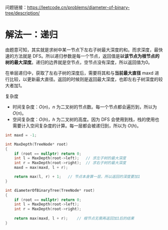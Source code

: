 问题链接：https://leetcode.cn/problems/diameter-of-binary-tree/description/

# 解法一：递归

由题意可知，其实就是求树中某一节点下左右子树最大深度的和。而求深度，最快速的方法就是 DFS。所以递归参数是每一个节点，返回值是**以该节点为根节点的树的最大深度**。递归的边界就是空节点，空节点没有深度，所以返回值为0。

在单层递归中，获取了左右子树的深度后，需要将其和与**当前最大直径** maxd 进行比较，以更新最大直径。返回的时候则是返回最大深度，也即左右子树深度的较大者加1。

复杂度
- 时间复杂度：$O(n)$，$n$ 为二叉树的节点数。每一个节点都会遍历到，所以为 $O(n)$。
- 空间复杂度：$O(h)$，$h$ 为二叉树的高度。因为 DFS 会使用到栈，栈的使用也需要计入空间复杂度的计算。每一层都会被递归到，所以为 $O(h)$。

```cpp
int maxd = -1;

int MaxDepth(TreeNode* root)
{
    if (root == nullptr) return 0;
    int l = MaxDepth(root->left);   // 求左子树的最大深度
    int r = MaxDepth(root->right);  // 求右子树的最大深度
    maxd = max(maxd, l + r);

    return max(l, r) + 1;   // 节点本身算一层，所以返回的深度要加1
}

int diameterOfBinaryTree(TreeNode* root)
{
    if (root == nullptr) return 0;
    int l = MaxDepth(root->left);
    int r = MaxDepth(root->right);
    
    return max(maxd, l + r);    // 根节点无需再返回加1后的结果
}
```
